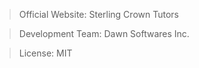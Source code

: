 > Official Website: Sterling Crown Tutors
 
> Development Team: Dawn Softwares Inc.

> License: MIT
